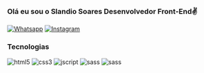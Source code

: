### Olá eu sou o Slandio Soares Desenvolvedor Front-End✌️

[![Whatsapp](https://img.shields.io/badge/WhatsApp-25D366?style=for-the-badge&logo=whatsapp&logoColor=white)](https://wa.me/244933286521)
[![Instagram](https://img.shields.io/badge/Instagram-E4405F?style=for-the-badge&logo=instagram&logoColor=white)](https://www.instagram.com/slandio__soares/)

### Tecnologias

<div style="display: inline_block">
    <img alt="html5"src="https://img.shields.io/badge/HTML5-E34F26?style=for-the-badge&logo=html5&logoColor=white"/>
    <img alt="css3"src="https://img.shields.io/badge/CSS3-1572B6?style=for-the-badge&logo=css3&logoColor=white&"/>
    <img alt="jscript"src="https://img.shields.io/badge/JavaScript-323330?style=for-the-badge&logo=javascript&logoColor=F7DF1E"/>
    <img alt="sass"src="https://img.shields.io/badge/Sass-CC6699?style=for-the-badge&logo=sass&logoColor=white"/>
    <img alt="sass"src="https://img.shields.io/badge/Ubuntu-E95420?style=for-the-badge&logo=ubuntu&logoColor=white"/>
</div>
